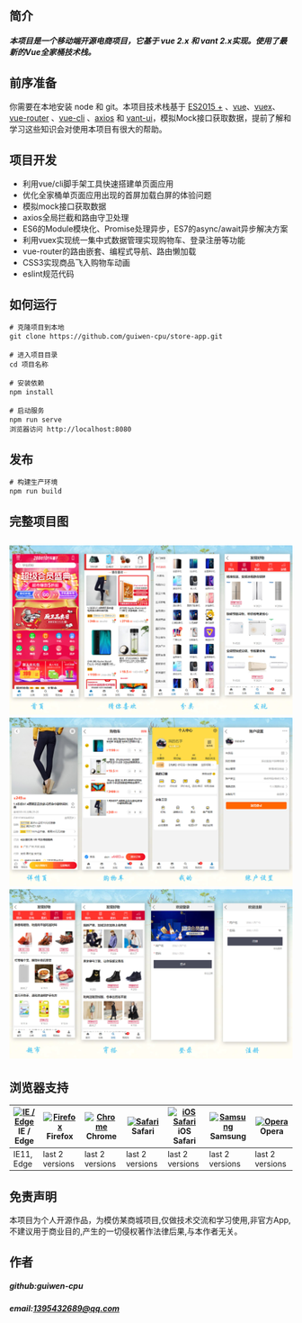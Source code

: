 ## 简介
##### 本项目是一个移动端开源电商项目，它基于 vue 2.x 和 vant 2.x实现。使用了最新的Vue全家桶技术栈。


## 前序准备 
你需要在本地安装 node 和 git。本项目技术栈基于 [ES2015 +](https://es6.ruanyifeng.com/) 、[vue](https://cn.vuejs.org/index.html)、[vuex](https://vuex.vuejs.org/zh/guide/)、[vue-router](https://router.vuejs.org/zh/) 、[vue-cli](https://github.com/vuejs/vue-cli) 、[axios](https://github.com/axios/axios) 和 [vant-ui](https://youzan.github.io/vant/#/zh-CN/)，模拟Mock接口获取数据，提前了解和学习这些知识会对使用本项目有很大的帮助。

## 项目开发 
* 利用vue/cli脚手架工具快速搭建单页面应用
* 优化全家桶单页面应用出现的首屏加载白屏的体验问题
* 模拟mock接口获取数据
* axios全局拦截和路由守卫处理
* ES6的Module模块化、Promise处理异步，ES7的async/await异步解决方案
* 利用vuex实现统一集中式数据管理实现购物车、登录注册等功能
* vue-router的路由嵌套、编程式导航、路由懒加载
* CSS3实现商品飞入购物车动画
* eslint规范代码
## 如何运行
```
# 克隆项目到本地
git clone https://github.com/guiwen-cpu/store-app.git

# 进入项目目录
cd 项目名称

# 安装依赖
npm install

# 启动服务
npm run serve
浏览器访问 http://localhost:8080
```
## 发布
```
# 构建生产环境
npm run build
```
## 完整项目图
![](https://github.com/guiwen-cpu/store-app/raw/master/img/ps1.jpg)
![](https://github.com/guiwen-cpu/store-app/raw/master/img/ps2.jpg)
![](https://github.com/guiwen-cpu/store-app/raw/master/img/ps3.jpg)
---
## 浏览器支持

| [<img src="https://raw.githubusercontent.com/alrra/browser-logos/master/src/edge/edge_48x48.png" alt="IE / Edge" width="24px" height="24px" />](http://godban.github.io/browsers-support-badges/)<br/>IE / Edge | [<img src="https://raw.githubusercontent.com/alrra/browser-logos/master/src/firefox/firefox_48x48.png" alt="Firefox" width="24px" height="24px" />](http://godban.github.io/browsers-support-badges/)<br/>Firefox | [<img src="https://raw.githubusercontent.com/alrra/browser-logos/master/src/chrome/chrome_48x48.png" alt="Chrome" width="24px" height="24px" />](http://godban.github.io/browsers-support-badges/)<br/>Chrome | [<img src="https://raw.githubusercontent.com/alrra/browser-logos/master/src/safari/safari_48x48.png" alt="Safari" width="24px" height="24px" />](http://godban.github.io/browsers-support-badges/)<br/>Safari | [<img src="https://raw.githubusercontent.com/alrra/browser-logos/master/src/safari-ios/safari-ios_48x48.png" alt="iOS Safari" width="24px" height="24px" />](http://godban.github.io/browsers-support-badges/)<br/>iOS Safari | [<img src="https://raw.githubusercontent.com/alrra/browser-logos/master/src/samsung-internet/samsung-internet_48x48.png" alt="Samsung" width="24px" height="24px" />](http://godban.github.io/browsers-support-badges/)<br/>Samsung | [<img src="https://raw.githubusercontent.com/alrra/browser-logos/master/src/opera/opera_48x48.png" alt="Opera" width="24px" height="24px" />](http://godban.github.io/browsers-support-badges/)<br/>Opera |
| --------- | --------- | --------- | --------- | --------- | --------- | --------- |
| IE11, Edge| last 2 versions| last 2 versions| last 2 versions| last 2 versions| last 2 versions| last 2 versions

## 免责声明
本项目为个人开源作品，为模仿某商城项目,仅做技术交流和学习使用,非官方App,不建议用于商业目的,产生的一切侵权著作法律后果,与本作者无关。

## 作者
##### github:guiwen-cpu <br>
##### email:1395432689@qq.com


